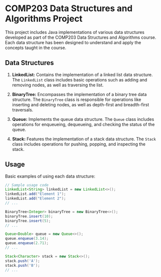 # COMP203 Data Structures and Algorithms Project

This project includes Java implementations of various data structures developed as part of the COMP203 Data Structures and Algorithms course. Each data structure has been designed to understand and apply the concepts taught in the course.

## Data Structures

1. **LinkedList:** Contains the implementation of a linked list data structure. The `LinkedList` class includes basic operations such as adding and removing nodes, as well as traversing the list.

2. **BinaryTree:** Encompasses the implementation of a binary tree data structure. The `BinaryTree` class is responsible for operations like inserting and deleting nodes, as well as depth-first and breadth-first traversals.

3. **Queue:** Implements the queue data structure. The `Queue` class includes operations for enqueueing, dequeueing, and checking the status of the queue.

4. **Stack:** Features the implementation of a stack data structure. The `Stack` class includes operations for pushing, popping, and inspecting the stack.

## Usage

Basic examples of using each data structure:

```java
// Sample usage code
LinkedList<String> linkedList = new LinkedList<>();
linkedList.add("Element 1");
linkedList.add("Element 2");
// ...

BinaryTree<Integer> binaryTree = new BinaryTree<>();
binaryTree.insert(10);
binaryTree.insert(5);
// ...

Queue<Double> queue = new Queue<>();
queue.enqueue(3.14);
queue.enqueue(2.71);
// ...

Stack<Character> stack = new Stack<>();
stack.push('A');
stack.push('B');
// ...
